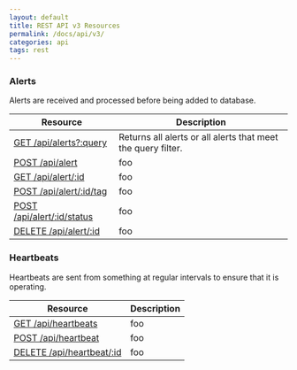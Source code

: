 ```yaml
---
layout: default
title: REST API v3 Resources
permalink: /docs/api/v3/
categories: api
tags: rest
---
```


### Alerts

Alerts are received and processed before being added to database.

| Resource | Description |
| -------- | -------- |
| [GET /api/alerts?:query](/docs/api/get/alerts) | Returns all alerts or all alerts that meet the query filter. |
| [POST /api/alert](/docs/api/post/alert) | foo |
| [GET /api/alert/:id](/docs/api/get/alert) | foo |
| [POST /api/alert/:id/tag](/docs/api/post/alert/tag) | foo |
| [POST /api/alert/:id/status](/docs/api/post/alert/tag) | foo |
| [DELETE /api/alert/:id](/docs/api/delete/alert) | foo |

### Heartbeats

Heartbeats are sent from something at regular intervals to ensure that it is operating.

| Resource | Description |
| -------- | -------- |
| [GET /api/heartbeats](/docs/api/get/heartbeats) | foo |
| [POST /api/heartbeat](/docs/api/post/heartbeat) | foo |
| [DELETE /api/heartbeat/:id](/docs/api/delete/heartbeat) | foo |
